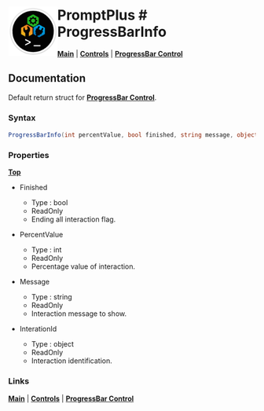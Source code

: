 # <img align="left" width="100" height="100" src="./images/icon.png"> PromptPlus # ProgressBarInfo
[**Main**](index.md#help) | 
[**Controls**](index.md#apis) |
[**ProgressBar Control**](progressbar)

## Documentation
Default return struct for [**ProgressBar Control**](progressbar). 

### Syntax


```csharp
ProgressBarInfo(int percentValue, bool finished, string message, object interationId)
```

### Properties
[**Top**](#promptplus--progressbarinfo)

- Finished
	- Type : bool
	- ReadOnly
	- Ending all interaction flag.

- PercentValue 
	- Type : int
	- ReadOnly
	- Percentage value of interaction.

- Message 
	- Type : string
	- ReadOnly
	- Interaction message to show.

- InterationId 
	- Type : object
	- ReadOnly
	- Interaction identification.

### Links

[**Main**](index.md#help) | 
[**Controls**](index.md#apis) |
[**ProgressBar Control**](progressbar)

